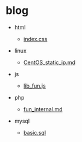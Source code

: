 # blog

- html
	- [index.css](/html/index.css)

- linux
	- [CentOS_static_ip.md](/linux/CentOS_static_ip.md)

- js
	- [lib_fun.js](/js/lib_fun.js)

- php
	- [fun_internal.md](/php/fun_internal.md)

- mysql
	- [basic.sql](/mysql/basic.sql)

